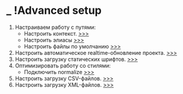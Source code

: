 # \_ !Advanced setup

1. Настраиваем работу с путями:
   - Настроить контекст. [>>>](./__Context_setup.md)
   - Настроить элиасы [>>>](./__Resolve__Alias_Setup.md)
   - Настроить файлы по умолчанию [>>>](./__Resolve__Extensions_Setup.md)
1. Настроить автоматическое realtime-обновление проекта. [>>>](./_realtime-update.md)
1. Настроить загрузку статических шрифтов. [>>>](./_Import--Static-fonts.md)
1. Оптимизировать работу со стилями:
   - Подключить normalize [>>>](../CSS/_normalize--npm-library.md)
1. Настроить загрузку CSV-файлов. [>>>](./_Import--CSV.md)
1. Настроить загрузку XML-файлов. [>>>](./_Import--XML.md)

